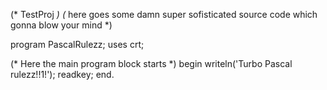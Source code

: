 (* TestProj *)
(* here goes some damn super sofisticated source code which gonna blow your mind *)


program PascalRulezz;
uses crt;

(* Here the main program block starts *)
begin
   writeln('Turbo Pascal rulezz!!1!');
   readkey;
end.
